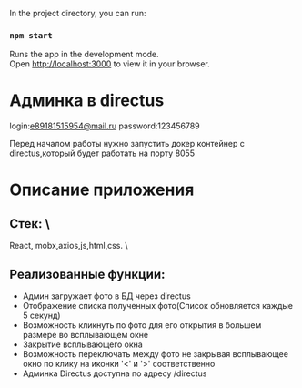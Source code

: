 In the project directory, you can run:

### `npm start`

Runs the app in the development mode.\
Open [http://localhost:3000](http://localhost:3000) to view it in your browser.

# Админка в directus

login:e89181515954@mail.ru
password:123456789

Перед началом работы нужно запустить докер контейнер с directus,который будет работать на порту 8055

# Описание приложения
## Стек: \
React, mobx,axios,js,html,css. \
## Реализованные функции: 
- Админ загружает фото в БД через directus
- Отображение списка полученных фото(Список обновляется каждые 5 секунд)
- Возможность кликнуть по фото для его открытия в большем размере во всплывающем окне
- Закрытие всплывающего окна
- Возможность переключать между фото не закрывая всплывающее окно по клику на иконки '<' и '>' соответственно
- Админка Directus доступна по адресу /directus 
